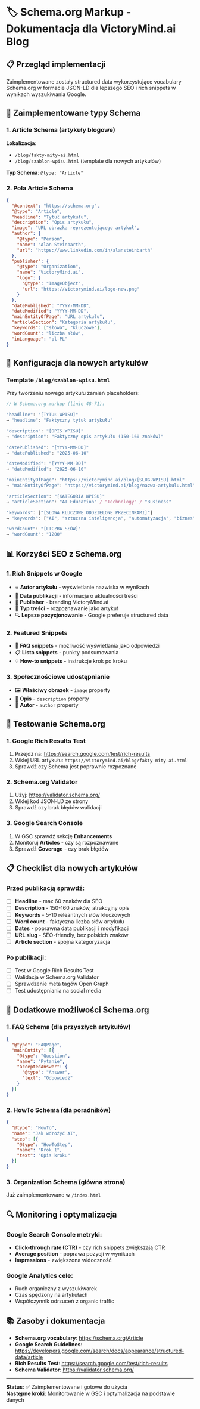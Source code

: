 # 🏷️ Schema.org Markup - Dokumentacja dla VictoryMind.ai Blog

## 📋 Przegląd implementacji

Zaimplementowane zostały structured data wykorzystujące vocabulary Schema.org w formacie JSON-LD dla lepszego SEO i rich snippets w wynikach wyszukiwania Google.

## 🎯 Zaimplementowane typy Schema

### 1. Article Schema (artykuły blogowe)

**Lokalizacja**: 
- `/blog/fakty-mity-ai.html`
- `/blog/szablon-wpisu.html` (template dla nowych artykułów)

**Typ Schema**: `@type: "Article"`

### 2. Pola Article Schema

```json
{
  "@context": "https://schema.org",
  "@type": "Article",
  "headline": "Tytuł artykułu",
  "description": "Opis artykułu",
  "image": "URL obrazka reprezentującego artykuł",
  "author": {
    "@type": "Person",
    "name": "Alan Steinbarth",
    "url": "https://www.linkedin.com/in/alansteinbarth"
  },
  "publisher": {
    "@type": "Organization", 
    "name": "VictoryMind.ai",
    "logo": {
      "@type": "ImageObject",
      "url": "https://victorymind.ai/logo-new.png"
    }
  },
  "datePublished": "YYYY-MM-DD",
  "dateModified": "YYYY-MM-DD", 
  "mainEntityOfPage": "URL artykułu",
  "articleSection": "Kategoria artykułu",
  "keywords": ["słowa", "kluczowe"],
  "wordCount": "liczba słów",
  "inLanguage": "pl-PL"
}
```

## 🔧 Konfiguracja dla nowych artykułów

### Template `/blog/szablon-wpisu.html`

Przy tworzeniu nowego artykułu zamień placeholders:

```javascript
// W Schema.org markup (linie 48-71):

"headline": "[TYTUŁ WPISU]" 
→ "headline": "Faktyczny tytuł artykułu"

"description": "[OPIS WPISU]"
→ "description": "Faktyczny opis artykułu (150-160 znaków)"

"datePublished": "[YYYY-MM-DD]"
→ "datePublished": "2025-06-10"

"dateModified": "[YYYY-MM-DD]" 
→ "dateModified": "2025-06-10"

"mainEntityOfPage": "https://victorymind.ai/blog/[SLUG-WPISU].html"
→ "mainEntityOfPage": "https://victorymind.ai/blog/nazwa-artykulu.html"

"articleSection": "[KATEGORIA WPISU]"
→ "articleSection": "AI Education" / "Technology" / "Business"

"keywords": ["[SŁOWA KLUCZOWE ODDZIELONE PRZECINKAMI]"]
→ "keywords": ["AI", "sztuczna inteligencja", "automatyzacja", "biznes"]

"wordCount": "[LICZBA SŁÓW]"
→ "wordCount": "1200"
```

## 📊 Korzyści SEO z Schema.org

### 1. Rich Snippets w Google
- ⭐ **Autor artykułu** - wyświetlanie nazwiska w wynikach
- 📅 **Data publikacji** - informacja o aktualności treści  
- 🏢 **Publisher** - branding VictoryMind.ai
- 📰 **Typ treści** - rozpoznawanie jako artykuł
- 🔍 **Lepsze pozycjonowanie** - Google preferuje structured data

### 2. Featured Snippets
- 📝 **FAQ snippets** - możliwość wyświetlania jako odpowiedzi
- 📋 **Lista snippets** - punkty podsumowania
- 💡 **How-to snippets** - instrukcje krok po kroku

### 3. Społecznościowe udostępnianie
- 🖼️ **Właściwy obrazek** - `image` property
- 📄 **Opis** - `description` property  
- 👤 **Autor** - `author` property

## 🧪 Testowanie Schema.org

### 1. Google Rich Results Test
1. Przejdź na: https://search.google.com/test/rich-results
2. Wklej URL artykułu: `https://victorymind.ai/blog/fakty-mity-ai.html`
3. Sprawdź czy Schema jest poprawnie rozpoznane

### 2. Schema.org Validator
1. Użyj: https://validator.schema.org/
2. Wklej kod JSON-LD ze strony
3. Sprawdź czy brak błędów walidacji

### 3. Google Search Console
1. W GSC sprawdź sekcję **Enhancements**
2. Monitoruj **Articles** - czy są rozpoznawane
3. Sprawdź **Coverage** - czy brak błędów

## 📋 Checklist dla nowych artykułów

### Przed publikacją sprawdź:

- [ ] **Headline** - max 60 znaków dla SEO
- [ ] **Description** - 150-160 znaków, atrakcyjny opis
- [ ] **Keywords** - 5-10 releantnych słów kluczowych 
- [ ] **Word count** - faktyczna liczba słów artykułu
- [ ] **Dates** - poprawna data publikacji i modyfikacji
- [ ] **URL slug** - SEO-friendly, bez polskich znaków
- [ ] **Article section** - spójna kategoryzacja

### Po publikacji:
- [ ] Test w Google Rich Results Test
- [ ] Walidacja w Schema.org Validator  
- [ ] Sprawdzenie meta tagów Open Graph
- [ ] Test udostępniania na social media

## 🚀 Dodatkowe możliwości Schema.org

### 1. FAQ Schema (dla przyszłych artykułów)
```json
{
  "@type": "FAQPage",
  "mainEntity": [{
    "@type": "Question",
    "name": "Pytanie",
    "acceptedAnswer": {
      "@type": "Answer", 
      "text": "Odpowiedź"
    }
  }]
}
```

### 2. HowTo Schema (dla poradników)
```json
{
  "@type": "HowTo",
  "name": "Jak wdrożyć AI",
  "step": [{
    "@type": "HowToStep",
    "name": "Krok 1",
    "text": "Opis kroku"
  }]
}
```

### 3. Organization Schema (główna strona)
Już zaimplementowane w `/index.html`

## 🔍 Monitoring i optymalizacja

### Google Search Console metryki:
- **Click-through rate (CTR)** - czy rich snippets zwiększają CTR
- **Average position** - poprawa pozycji w wynikach
- **Impressions** - zwiększona widoczność

### Google Analytics cele:
- Ruch organiczny z wyszukiwarek
- Czas spędzony na artykułach  
- Współczynnik odrzuceń z organic traffic

## 📚 Zasoby i dokumentacja

- **Schema.org vocabulary**: https://schema.org/Article
- **Google Search Guidelines**: https://developers.google.com/search/docs/appearance/structured-data/article
- **Rich Results Test**: https://search.google.com/test/rich-results
- **Schema Validator**: https://validator.schema.org/

---

**Status**: ✅ Zaimplementowane i gotowe do użycia  
**Następne kroki**: Monitorowanie w GSC i optymalizacja na podstawie danych
